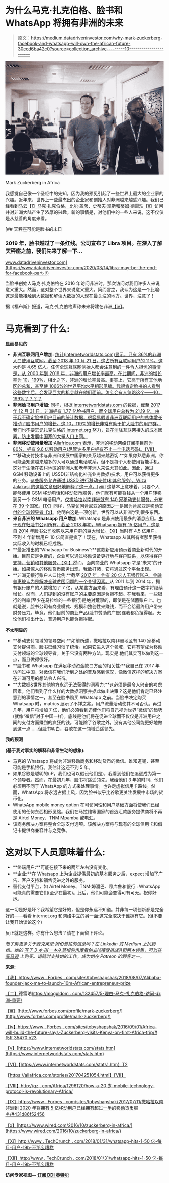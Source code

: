 # 为什么马克·扎克伯格、脸书和 WhatsApp 将拥有非洲的未来

> 原文：<https://medium.datadriveninvestor.com/why-mark-zuckerberg-facebook-and-whatsapp-will-own-the-african-future-30ccd6ba42c0?source=collection_archive---------10----------------------->

![](img/a4836ee2172e5e6f38137f740138f250.png)

Mark Zuckerberg in Africa

我感觉自己像一个圣经中的先知，因为我的预见引起了一些世界上最大的企业家的兴趣。近年来，世界上一些最杰出的企业家和创始人对非洲越来越感兴趣。我们已经看到[马云](https://www.forbes.com/sites/tobyshapshak/2018/08/07/alibaba-founder-jack-ma-to-launch-10m-african-entrepreneurial-prize)[【I】](http://file///C:/Users/Mac/Documents/Business%20-%20Projects/0.%20SIL/Afrineur/Blog/Mark%20Zuckerberg%20-%20Africa/Why%20Mark%20Zuckerberg%20will%20Own%20the%20African%20Future.docx#_edn1)[马克·扎克伯格、比尔·盖茨、史蒂夫·凯斯和蒂姆·德雷珀](http://file///C:/Users/Mac/Documents/Business%20-%20Projects/0.%20SIL/Afrineur/Blog/Mark%20Zuckerberg%20-%20Africa/Draper%20https:/moguldom.com/132457/5-reasons-mark-zuckerbergs-visit-africa-important/)[【ii】](http://file///C:/Users/Mac/Documents/Business%20-%20Projects/0.%20SIL/Afrineur/Blog/Mark%20Zuckerberg%20-%20Africa/Why%20Mark%20Zuckerberg%20will%20Own%20the%20African%20Future.docx#_edn2)访问并对非洲大陆产生了浓厚的兴趣。新的事情是，对他们中的一些人来说，这不仅仅是从慈善的角度来看。

[](https://www.datadriveninvestor.com/2020/03/14/libra-may-be-the-end-for-facebook-part-i/) [## 天秤座可能是脸书的末日

### 2019 年，脸书越过了一条红线。公司宣布了 Libra 项目。在深入了解天秤座之前，我们先来了解一下…

www.datadriveninvestor.com](https://www.datadriveninvestor.com/2020/03/14/libra-may-be-the-end-for-facebook-part-i/) 

当脸书创始人马克·扎克伯格在 2016 年访问非洲时，那次访问对我们许多人来说意义重大。然而，这对整个世界来说意义重大。简而言之，我认为这是一个比喻:这是最能接触到大数据和解读大数据的人现在最关注的地方。世界，注意了！

据《福布斯》报道，马克·扎克伯格声称未来将建在非洲[【iv】](http://file///C:/Users/Mac/Documents/Business%20-%20Projects/0.%20SIL/Afrineur/Blog/Mark%20Zuckerberg%20-%20Africa/Why%20Mark%20Zuckerberg%20will%20Own%20the%20African%20Future.docx#_edn4)。

# 马克看到了什么:

**显而易见的**

*   **非洲互联网用户增加:** [统计(internetworldstats.com)显示，只有 36%的非洲人口使用互联网。截至 2018 年 10 月 21 日，这占所有互联网用户的 11%。这大约是 4.65 亿人。任何全球互联网创始人都会注意到的一件令人担忧的事情是，从 2000 年到 2018 年，非洲的用户增长率最高。在此期间，非洲的增长率为 10，199%，相比之下，非洲的增长率最高。事实上，它高于所有其他地区的总和，甚至使 1066%的世界平均水平相形见绌。我很肯定脸书的人看到这些数字后，会发现巨大的机会就在他们面前。怎么会有人忽略这个——10，199%？？？？](https://www.internetworldstats.com/stats.htm)
*   **非洲脸书用户增加:** [同样，根据 internetworldstats.com 的数据，截至 2017 年 12 月 31 日，非洲拥有 1.77 亿脸书用户，而全球用户总数为 21.19 亿。由于我不确定脸书用户目前的统计数据，很容易假设非洲互联网用户的总体增长推动了脸书用户的增长。这 10，119%的增长非常有助于扩大脸书的用户群。我们也不要忘记扎克伯格的 internet.org 努力，旨在消除互联网接入的成本因素，防止发展中国家的大量人口上网。](https://www.internetworldstats.com/stats1.htm)
*   **非洲移动使用量增加:**[Allafrica.com 表示，非洲的移动网络订阅率目前为 80%，拥有 9.6 亿移动用户(尽管许多用户拥有不止一个电话号码)。](https://allafrica.com/stories/201704251054.html)[【VII】](http://file///C:/Users/Mac/Documents/Business%20-%20Projects/0.%20SIL/Afrineur/Blog/Mark%20Zuckerberg%20-%20Africa/Why%20Mark%20Zuckerberg%20will%20Own%20the%20African%20Future.docx#_edn7)
*   **移动支付技术与非洲和发展中国家的关系越来越密切:**如果你熟悉非洲，你可能会知道越来越多的人可以通过电话联系，但不是每个人都使用智能手机。这对于生活在农村地区的非洲人和老年非洲人来说尤其如此。因此，通过 GSM 移动设备上的 USSD(非结构化补充业务数据)技术，用户可以获得更多的业务。[这些服务允许通过 USSD 进行移动支付(和其他服务)。Wiza Jalakasi 的这篇文章很好地解释了这一点。[viii]](http://qz.com/africa/1296120/how-a-20-year-old-mobile-technology-protocol-is-revolutionizing-africa/) 这基本上意味着，只要个人能够使用 GSM 移动电话和移动货币服务，他们就有可能将钱从一个用户转移到另一个 GSM 电话用户。[仅撒哈拉以南非洲就有 140 家移动支付服务，分布在 39 个国家。](https://www.forbes.com/sites/tobyshapshak/2017/07/11/sub-saharan-african-will-have-500m-mobile-users-by-2020-already-has-over-half-mobile-money-ervices/#431d86f52456)[【IX】](http://file///C:/Users/Mac/Documents/Business%20-%20Projects/0.%20SIL/Afrineur/Blog/Mark%20Zuckerberg%20-%20Africa/Why%20Mark%20Zuckerberg%20will%20Own%20the%20African%20Future.docx#_edn9)同样，[马克访问肯尼亚的原因之一是因为肯尼亚是移动支付的全球领导者](https://www.wired.com/2016/10/zuckerberg-in-africa/)[【x】](http://file///C:/Users/Mac/Documents/Business%20-%20Projects/0.%20SIL/Afrineur/Blog/Mark%20Zuckerberg%20-%20Africa/Why%20Mark%20Zuckerberg%20will%20Own%20the%20African%20Future.docx#_edn10)。他明白这是一项创新，世界可以从非洲学到很多东西。
*   **来自非洲的 Whatsapp 用户增加:** Whatsapp 是非洲使用最多的消息应用。[由于现在归脸书公司所有，截至 2018 年初，Whatsapp 拥有 15 亿用户。这是自 2014 年脸书公司收购以来用户群的巨大增长。](http://www.techcrunch.com/2018/01/31/whatsapp-hits-1-5-billion-monthly-users-19b-not-so-bad)[【Xi】](http://file///C:/Users/Mac/Documents/Business%20-%20Projects/0.%20SIL/Afrineur/Blog/Mark%20Zuckerberg%20-%20Africa/Why%20Mark%20Zuckerberg%20will%20Own%20the%20African%20Future.docx#_edn11)当时有 4.5 亿用户，不到 4 年新增用户 10 亿简直是疯了！现在，Whatsapp 从其所有者那里获得实际收入的时机已经成熟。
*   **最近推出的“Whatsapp for Business”:**这款新应用预示着商业新时代的开始。[目前它是免费的，企业可以通过移动设备更好地与客户联系，以获得客户支持、营销和其他服务。](http://www.techcrunch.com/2018/01/31/whatsapp-hits-1-5-billion-monthly-users-19b-not-so-bad)[【XII】](http://file///C:/Users/Mac/Documents/Business%20-%20Projects/0.%20SIL/Afrineur/Blog/Mark%20Zuckerberg%20-%20Africa/Why%20Mark%20Zuckerberg%20will%20Own%20the%20African%20Future.docx#_edn12)然而，面向商业的 Whatsapp 才是“未来”的开始。如果惊人的移动货币服务出现，我敢打赌，它将通过这个平台出现。
*   **非洲无银行账户人口比例:**截至 [2017 年，约有 20 亿人无银行账户。金融普惠被认为是解决全球贫困问题的一个关键因素。](http://uk.businessinsider.com/the-worlds-unbanked-population-in-6-charts-2017-8?IR=T/#the-vast-majority-94-of-adults-in-oecd-high-income-countries-said-they-had-a-bank-account-in-2014-while-only-54-of-those-in-developing-countries-did-the-middle-east-had-the-lowest-proportion-of-account-holders-with-only-14-on-average-1)从 2011 年到 2014 年，拥有银行账户的人数增加了 7 亿，从某些方面来看，有理由预计这一数字将继续增长。然而，人们提到的没有账户的主要原因是负担不起。在我看来，一些银行的利率(至少在马拉维的一些银行)是绝对荒谬的，即使是在储蓄账户上。也就是说，脸书公司有商业模式、规模和独创性来赚钱，而不会给最终用户带来财务压力。毕竟，他们目前的商业产品(脸书赞助的广告)连我都负担得起。无论他们推出什么，普通用户也能负担得起。

**不太明显的**

*   **移动支付领域的领导空间:**如前所述，撒哈拉以南非洲地区有 140 家移动支付提供商。脸书已经习惯了统治。如果它进入这个领域，它将有望成为移动支付领域的全球领导者。关于它没有两种方法。现实是:他们其实可以做到这一点，而且做得很好。
*   **脸书和 Whatsapp 在满足移动资金缺口方面的相关性:**我自己在 2017 年访问过中国，对微信在我们所到之处的普及感到惊叹，像微信这样的解决方案在非洲可用的想法令人兴奋。
*   **大数据&世界其他地方永远无法获得的洞察力:**这必须是最令人兴奋的考虑因素。他们看到了什么样的大数据洞察并据此做出决策？这是他们肯定已经注意到的事情之一，甚至在脸书购买 Whatsapp 之前。当脸书决定购买 Whatsapp 时，matrics 展示了不祥之兆。用户流量活动使其不可否认。再过几年，用户将增加 7 亿，他们必须看到迫使他们将自己视为世界“微信”的趋势(就像“微信”对于中国一样)。底线是他们将在促进全球而不仅仅是非洲用户之间的支付方面赚到的疯狂的钱。可能除了谷歌之外，没有其他公司能更好地做到这一点……但脸书明白，谷歌在这一领域遥遥领先。

**我的预测**

**(基于我对事实的解释和非常生动的想象):**

*   马克的 Whatsapp 将成为非洲移动商务和移动货币的微信。谁知道呢，甚至可能是手机银行。我估计这还不到 5 年。
*   如果谷歌是聪明的(:P，我们也可以假设他们是)，我看到他们在追逐成为第一个领导者。然而，在最初几年，脸书将遥遥领先。我给他们 3 年的时间，他们必须用不同于 WhatsApp 的方式来处理事情。也许走虚拟信用卡路线。然而，WhatsApp 将永远占据上风，因为脸书似乎比谷歌更关注发展中市场的货币化。
*   WhatsApp mobile money option 在可访问性和用户基础方面将使我们已经使用的任何东西相形见绌。我们在马拉维等国家的首选汇款服务提供商将不再是 Airtel Money、TNM Mpamba 或电汇。
*   该商务解决方案将整合全球支付选项。该解决方案将与现有的全球信用卡和借记卡提供商兼容并与之竞争。

# 这对以下人员意味着什么:

*   **终端用户:**可能在接下来的两年左右没有变化。
*   **企业:**在 Whatsapp 上为企业提供最初的基本服务之后，expect 增加了广告、客户支持和销售促进之外的服务。
*   替代支付平台，如 Airtel Money、TNM·姆潘巴、穆库鲁和银行 : WhatsApp 可能真的需要它们(至少在最初)。此后，他们可能会变得可有可无。祝你好运。

这一切是好是坏？我希望它是好的，但是你永远不知道。并非每一项创新都是完全好的——看看 internet.org 和网络中立的另一面:这完全取决于谁拥有它。(但不要让我开始谈论这个)

反正就是这样。你有什么想法？请在下面留下评论。

*想了解更多关于麦克莱恩·姆伯普拉的信息吗？在 Linkedin 或 Medium 上找到她。她的* [*写了 3 本书(一本从草根的角度看创业(《接受挑战》)和两本诗集，可以在亚马逊*](https://www.amazon.com/author/macleanmbepula) *上购买。请随时支持她的工作，成为她在 Patreon* *的顾客之一。*

**来源:**

[【我】](http://file///C:/Users/Mac/Documents/Business%20-%20Projects/0.%20SIL/Afrineur/Blog/Mark%20Zuckerberg%20-%20Africa/Why%20Mark%20Zuckerberg%20will%20Own%20the%20African%20Future.docx#_ednref1)[https://www . Forbes . com/sites/tobyshapshak/2018/08/07/Alibaba-founder-jack-ma-to-launch-10m-African-entrepreneur-prize](https://www.forbes.com/sites/tobyshapshak/2018/08/07/alibaba-founder-jack-ma-to-launch-10m-african-entrepreneurial-prize)

[【二】](http://file///C:/Users/Mac/Documents/Business%20-%20Projects/0.%20SIL/Afrineur/Blog/Mark%20Zuckerberg%20-%20Africa/Why%20Mark%20Zuckerberg%20will%20Own%20the%20African%20Future.docx#_ednref2)德雷珀[https://moguldom . com/132457/5-理由-马克-扎克伯格-访问-非洲-重要/](https://moguldom.com/132457/5-reasons-mark-zuckerbergs-visit-africa-important/)

[【iii】](http://file///C:/Users/Mac/Documents/Business%20-%20Projects/0.%20SIL/Afrineur/Blog/Mark%20Zuckerberg%20-%20Africa/Why%20Mark%20Zuckerberg%20will%20Own%20the%20African%20Future.docx#_ednref3)[http://www.forbes.com/profile/mark-zuckerberg/](http://www.forbes.com/profile/mark-zuckerberg/)

[【iv】](http://file///C:/Users/Mac/Documents/Business%20-%20Projects/0.%20SIL/Afrineur/Blog/Mark%20Zuckerberg%20-%20Africa/Why%20Mark%20Zuckerberg%20will%20Own%20the%20African%20Future.docx#_ednref4)[https://www . Forbes . com/sites/tobyshapshak/2016/09/01/Africa-will-build-the-future-says-Zuckerberg-visits-Kenya-on-first-Africa-trip/# f5ff 35470 b23](https://www.forbes.com/sites/tobyshapshak/2016/09/01/africa-will-build-the-future-says-zuckerberg-visits-kenya-on-first-african-trip/#f5ff35470b23)

[【v】](http://file///C:/Users/Mac/Documents/Business%20-%20Projects/0.%20SIL/Afrineur/Blog/Mark%20Zuckerberg%20-%20Africa/Why%20Mark%20Zuckerberg%20will%20Own%20the%20African%20Future.docx#_ednref5)[https://www.internetworldstats.com/stats.htm](https://www.internetworldstats.com/stats.htm)

[【VI】](http://file///C:/Users/Mac/Documents/Business%20-%20Projects/0.%20SIL/Afrineur/Blog/Mark%20Zuckerberg%20-%20Africa/Why%20Mark%20Zuckerberg%20will%20Own%20the%20African%20Future.docx#_ednref6)【https://www.internetworldstats.com/stats1.htm】T2

【https://allafrica.com/stories/201704251054.html】【VII】

[【VIII】](http://file///C:/Users/Mac/Documents/Business%20-%20Projects/0.%20SIL/Afrineur/Blog/Mark%20Zuckerberg%20-%20Africa/Why%20Mark%20Zuckerberg%20will%20Own%20the%20African%20Future.docx#_ednref8)[http://qz . com/Africa/1296120/how-a-20 岁-mobile-technology-protocol-is-revolutionary-Africa/](http://qz.com/africa/1296120/how-a-20-year-old-mobile-technology-protocol-is-revolutionizing-africa/)

[【IX】](http://file///C:/Users/Mac/Documents/Business%20-%20Projects/0.%20SIL/Afrineur/Blog/Mark%20Zuckerberg%20-%20Africa/Why%20Mark%20Zuckerberg%20will%20Own%20the%20African%20Future.docx#_ednref9)[https://www . Forbes . com/sites/tobyshapshak/2017/07/11/撒哈拉以南非洲到 2020 年将拥有 5 亿移动用户已经拥有超过一半的移动货币服务/#431d86f52456](https://www.forbes.com/sites/tobyshapshak/2017/07/11/sub-saharan-african-will-have-500m-mobile-users-by-2020-already-has-over-half-mobile-money-ervices/#431d86f52456)

[【x】](http://file///C:/Users/Mac/Documents/Business%20-%20Projects/0.%20SIL/Afrineur/Blog/Mark%20Zuckerberg%20-%20Africa/Why%20Mark%20Zuckerberg%20will%20Own%20the%20African%20Future.docx#_ednref10)[https://www.wired.com/2016/10/zuckerberg-in-africa/](https://www.wired.com/2016/10/zuckerberg-in-africa/)

[【Xi】](http://file///C:/Users/Mac/Documents/Business%20-%20Projects/0.%20SIL/Afrineur/Blog/Mark%20Zuckerberg%20-%20Africa/Why%20Mark%20Zuckerberg%20will%20Own%20the%20African%20Future.docx#_ednref11)[http://www . TechCrunch . com/2018/01/31/whatsapp-hits-1-50 亿-每月-用户-19b-不那么糟糕](http://www.techcrunch.com/2018/01/31/whatsapp-hits-1-5-billion-monthly-users-19b-not-so-bad)

[【XII】](http://file///C:/Users/Mac/Documents/Business%20-%20Projects/0.%20SIL/Afrineur/Blog/Mark%20Zuckerberg%20-%20Africa/Why%20Mark%20Zuckerberg%20will%20Own%20the%20African%20Future.docx#_ednref12)[http://www . TechCrunch . com/2018/01/31/whatsapp-hits-1-50 亿-每月-用户-19b-不那么糟糕](http://www.techcrunch.com/2018/01/31/whatsapp-hits-1-5-billion-monthly-users-19b-not-so-bad)

**访问专家视图—** [**订阅 DDI 英特尔**](https://datadriveninvestor.com/ddi-intel)